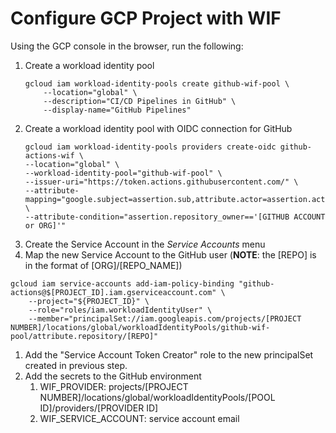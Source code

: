 # Configure GCP Project with WIF
Using the GCP console in the browser, run the following:

1. Create a workload identity pool
    ```
    gcloud iam workload-identity-pools create github-wif-pool \
        --location="global" \
        --description="CI/CD Pipelines in GitHub" \
        --display-name="GitHub Pipelines"
    ```
1. Create a workload identity pool with OIDC connection for GitHub
    ```
    gcloud iam workload-identity-pools providers create-oidc github-actions-wif \
    --location="global" \
    --workload-identity-pool="github-wif-pool" \
    --issuer-uri="https://token.actions.githubusercontent.com/" \
    --attribute-mapping="google.subject=assertion.sub,attribute.actor=assertion.actor,attribute.repository=assertion.repository,attribute.repository_owner=assertion.repository_owner" \
    --attribute-condition="assertion.repository_owner=='[GITHUB ACCOUNT or ORG]'"
    ```
1. Create the Service Account in the *Service Accounts* menu
1. Map the new Service Account to the GitHub user (**NOTE**: the [REPO] is in the format of [ORG]/[REPO_NAME])
```
gcloud iam service-accounts add-iam-policy-binding "github-actions@$[PROJECT_ID].iam.gserviceaccount.com" \
    --project="${PROJECT_ID}" \
    --role="roles/iam.workloadIdentityUser" \
    --member="principalSet://iam.googleapis.com/projects/[PROJECT NUMBER]/locations/global/workloadIdentityPools/github-wif-pool/attribute.repository/[REPO]"

```
1. Add the "Service Account Token Creator" role to the new principalSet created in previous step.
1. Add the secrets to the GitHub environment
    1. WIF_PROVIDER: projects/[PROJECT NUMBER]/locations/global/workloadIdentityPools/[POOL ID]/providers/[PROVIDER ID]
    1. WIF_SERVICE_ACCOUNT: service account email
